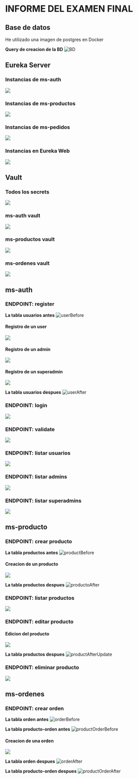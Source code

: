 # INFORME DEL EXAMEN FINAL

## Base de datos

He utilizado una imagen de postgres en Docker

**Query de creacion de la BD**
![BD](./img/createDB.png)

## Eureka Server

### Instancias de ms-auth

![](./img/ms-auth.png)

### Instancias de ms-productos

![](./img/ms-productos.png)

### Instancias de ms-pedidos

![](./img/ms-ordenes.png)

### Instancias en Eureka Web

![](./img/eureka-service-web.png)

## Vault

### Todos los secrets

![](./img/secrets-vault.png)

### ms-auth vault

![](./img/ms-auth-vault.png)

### ms-productos vault

![](./img/ms-productos-vault.png)

### ms-ordenes vault

![](./img/ms-ordenes-vault.png)

## ms-auth

### ENDPOINT: register

**La tabla usuarios antes**
![userBefore](./img/user-before.png)

#### Registro de un user

![](./img/registerUser.png)

#### Registro de un admin

![](./img/registerAdmin.png)

#### Registro de un superadmin

![](./img/registerSuperadmin.png)

**La tabla usuarios despues**
![userAfter](./img/usuario-after.png)

### ENDPOINT: login

![](./img/login.png)

### ENDPOINT: validate

![](./img/validate.png)

### ENDPOINT: listar usuarios

![](./img/test-user.png)

### ENDPOINT: listar admins

![](./img/test-admin.png)

### ENDPOINT: listar superadmins

![](./img/test-superadmin.png)

## ms-producto

### ENDPOINT: crear producto

**La tabla productos antes**
![productBefore](./img/producto-before.png)

#### Creacion de un producto

![](./img/crearProducto.png)

**La tabla productos despues**
![productoAfter](./img/producto-after.png)

### ENDPOINT: listar productos

![](./img/listarProducto.png)

### ENDPOINT: editar producto

#### Edicion del producto

![](./img/crearProducto.png)

**La tabla productos despues**
![productAfterUpdate](./img/producto-after-update.png)

### ENDPOINT: eliminar producto

![](./img/eliminarProducto.png)

## ms-ordenes

### ENDPOINT: crear orden

**La tabla orden antes**
![orderBefore](./img/orden-before.png)

**La tabla producto-orden antes**
![productOrderBefore](./img/orden-producto-before.png)

#### Creacion de una orden

![](./img/crearOrden.png)

**La tabla orden despues**
![orderAfter](./img/orden-after.png)

**La tabla producto-orden despues**
![productOrderAfter](./img/orden-producto-after.png)

